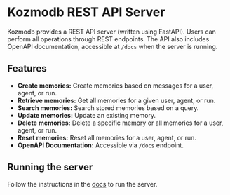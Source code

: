# Kozmodb REST API Server

Kozmodb provides a REST API server (written using FastAPI). Users can perform all operations through REST endpoints. The API also includes OpenAPI documentation, accessible at `/docs` when the server is running.

## Features

- **Create memories:** Create memories based on messages for a user, agent, or run.
- **Retrieve memories:** Get all memories for a given user, agent, or run.
- **Search memories:** Search stored memories based on a query.
- **Update memories:** Update an existing memory.
- **Delete memories:** Delete a specific memory or all memories for a user, agent, or run.
- **Reset memories:** Reset all memories for a user, agent, or run.
- **OpenAPI Documentation:** Accessible via `/docs` endpoint.

## Running the server

Follow the instructions in the [docs](https://docs.kozmodb.ai/open-source/features/rest-api) to run the server.
